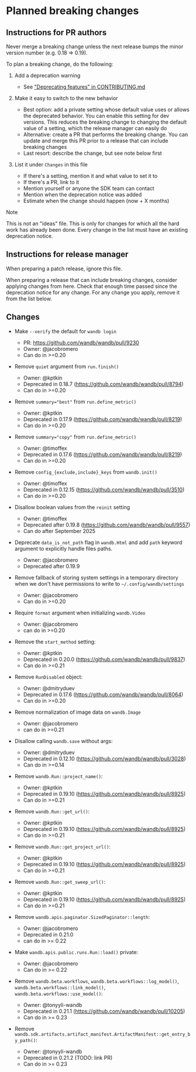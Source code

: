 # Planned breaking changes

## Instructions for PR authors

Never merge a breaking change unless the next release bumps the minor version number (e.g. 0.18 => 0.19).

To plan a breaking change, do the following:

1. Add a deprecation warning
    - See ["Deprecating features" in CONTRIBUTING.md](CONTRIBUTING.md#deprecating-features)

2. Make it easy to switch to the new behavior
    - Best option: add a private setting whose default value uses or allows the deprecated behavior. You can enable this setting for dev versions. This reduces the breaking change to changing the default value of a setting, which the release manager can easily do
    - Alternative: create a PR that performs the breaking change. You can update and merge this PR prior to a release that can include breaking changes
    - Last resort: describe the change, but see note below first

2. List it under `Changes` in this file
    - If there's a setting, mention it and what value to set it to
    - If there's a PR, link to it
    - Mention yourself or anyone the SDK team can contact
    - Mention when the deprecation notice was added
    - Estimate when the change should happen (now + X months)

> [!NOTE]
> This is not an "ideas" file. This is only for changes for which all the hard work has already been done. Every change in the list must have an existing deprecation notice.

## Instructions for release manager

When preparing a patch release, ignore this file.

When preparing a release that can include breaking changes, consider applying changes from here. Check that enough time passed since the deprecation notice for any change. For any change you apply, remove it from the list below.

## Changes

- Make `--verify` the default for `wandb login`
    - PR: https://github.com/wandb/wandb/pull/9230
    - Owner: @jacobromero
    - Can do in >=0.20

- Remove `quiet` argument from `run.finish()`
    - Owner: @kptkin
    - Deprecated in 0.18.7 (https://github.com/wandb/wandb/pull/8794)
    - Can do in >=0.20

- Remove `summary="best"` from `run.define_metric()`
    - Owner: @kptkin
    - Deprecated in 0.17.9 (https://github.com/wandb/wandb/pull/8219)
    - Can do in >=0.20

- Remove `summary="copy"` from `run.define_metric()`
    - Owner: @timoffex
    - Deprecated in 0.17.6 (https://github.com/wandb/wandb/pull/8219)
    - Can do in >=0.20

- Remove `config_{exclude,include}_keys` from `wandb.init()`
    - Owner: @timoffex
    - Deprecated in 0.12.15 (https://github.com/wandb/wandb/pull/3510)
    - Can do in >=0.20

- Disallow boolean values from the `reinit` setting
    - Owner: @timoffex
    - Deprecated after 0.19.8 (https://github.com/wandb/wandb/pull/9557)
    - Can do after September 2025

- Deprecate `data_is_not_path` flag in `wandb.Html` and add `path` keyword argument to explicitly handle files paths.
    - Owner: @jacobromero
    - Deprecated after 0.19.9

- Remove fallback of storing system settings in a temporary directory when we don't have permissions to write to `~/.config/wandb/settings`
    - Owner: @jacobromero
    - Can do in >=0.20

- Require `format` argument when initializing `wandb.Video`
    - Owner: @jacobromero
    - can do in >=0.20

- Remove the `start_method` setting:
    - Owner: @kptkin
    - Deprecated in 0.20.0 (https://github.com/wandb/wandb/pull/9837)
    - Can do in >=0.21

- Remove `RunDisabled` object:
    - Owner: @dmitryduev
    - Deprecated in 0.17.6 (https://github.com/wandb/wandb/pull/8064)
    - Can do in >=0.20

- Remove normalization of image data on `wandb.Image`
    - Owner: @jacobromero
    - can do in >=0.21

- Disallow calling `wandb.save` without args:
    - Owner: @dmitryduev
    - Deprecated in 0.12.10 (https://github.com/wandb/wandb/pull/3028)
    - Can do in >=0.14

- Remove `wandb.Run::project_name()`:
    - Owner: @kptkin
    - Deprecated in 0.19.10 (https://github.com/wandb/wandb/pull/8925)
    - Can do in >=0.21

- Remove `wandb.Run::get_url()`:
    - Owner: @kptkin
    - Deprecated in 0.19.10 (https://github.com/wandb/wandb/pull/8925)
    - Can do in >=0.21

- Remove `wandb.Run::get_project_url()`:
    - Owner: @kptkin
    - Deprecated in 0.19.10 (https://github.com/wandb/wandb/pull/8925)
    - Can do in >=0.21

- Remove `wandb.Run::get_sweep_url()`:
    - Owner: @kptkin
    - Deprecated in 0.19.10 (https://github.com/wandb/wandb/pull/8925)
    - Can do in >=0.21

- Remove `wandb.apis.paginator.SizedPaginator::length`:
    - Owner: @jacobromero
    - Deprecated in 0.21.0
    - can do in >= 0.22

- Make `wandb.apis.public.runs.Run::load()` private:
    - Owner: @jacobromero
    - Can do in >= 0.22

- Remove `wandb.beta.workflows`, `wandb.beta.workflows::log_model()`, `wandb.beta.workflows::link_model()`, `wandb.beta.workflows::use_model()`:
    - Owner: @tonyyli-wandb
    - Deprecated in 0.21.1 (https://github.com/wandb/wandb/pull/10205)
    - Can do in >= 0.23

- Remove `wandb.sdk.artifacts.artifact_manifest.ArtifactManifest::get_entry_by_path()`:
    - Owner: @tonyyli-wandb
    - Deprecated in 0.21.2 (TODO: link PR)
    - Can do in >= 0.23
